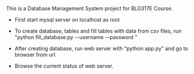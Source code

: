 This is a Database Management System project for BLG317E Course.

- First start mysql server on localhost as root

- To create database, tables and fill tables with data from csv files, run "python fill_database.py --username <username> --password <password>"

- After creating database, run web server with "python app.py" and go to browser from url.

- Browse the current status of web server.